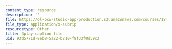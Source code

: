 ```yaml
---
content_type: resource
description: ''
file: https://ol-ocw-studio-app-production.s3.amazonaws.com/courses/18-02-multivariable-calculus-fall-2007/93d5771d8eb85a22b210f8f33f0d59c3_tzoYhe3H5dM.vtt
file_type: application/x-subrip
resourcetype: Other
title: 3play caption file
uid: 93d5771d-8eb8-5a22-b210-f8f33f0d59c3
---
```

